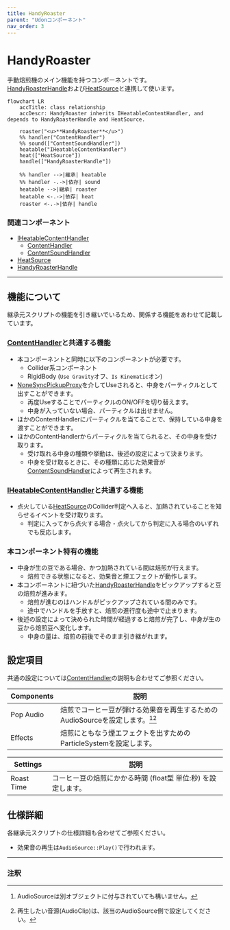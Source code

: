 ```yaml
---
title: HandyRoaster
parent: "Udonコンポーネント"
nav_order: 3
---
```


# HandyRoaster

手動焙煎機のメイン機能を持つコンポーネントです。  
[HandyRoasterHandle]および[HeatSource]と連携して使います。

```mermaid
flowchart LR
    accTitle: class relationship
    accDescr: HandyRoaster inherits IHeatableContentHandler, and depends to HandyRoasterHandle and HeatSource.

    roaster("<u>**HandyRoaster**</u>")
    %% handler("ContentHandler")
    %% sound(["ContentSoundHandler"])
    heatable("IHeatableContentHandler")
    heat(["HeatSource"])
    handle(["HandyRoasterHandle"])

    %% handler -->|継承| heatable
    %% handler -.->|依存| sound
    heatable -->|継承| roaster
    heatable <-.->|依存| heat
    roaster <-.->|依存| handle
```

### 関連コンポーネント

- [IHeatableContentHandler]
  - [ContentHandler]
  - [ContentSoundHandler]
- [HeatSource]
- [HandyRoasterHandle]

---

## 機能について

継承元スクリプトの機能を引き継いでいるため、関係する機能をあわせて記載しています。

### [ContentHandler]と共通する機能

- 本コンポーネントと同時に以下のコンポーネントが必要です。
  - Collider系コンポーネント
  - RigidBody (`Use Gravity`オフ、`Is Kinematic`オン)
- [NoneSyncPickupProxy]を介してUseされると、中身をパーティクルとして出すことができます。
  - 再度UseすることでパーティクルのON/OFFを切り替えます。
  - 中身が入っていない場合、パーティクルは出せません。
- ほかのContentHandlerにパーティクルを当てることで、保持している中身を渡すことができます。
- ほかのContentHandlerからパーティクルを当てられると、その中身を受け取ります。
  - 受け取れる中身の種類や挙動は、後述の設定によって決まります。
  - 中身を受け取るときに、その種類に応じた効果音が[ContentSoundHandler]によって再生されます。

### [IHeatableContentHandler]と共通する機能

- 点火している[HeatSource]のCollider判定へ入ると、加熱されていることを知らせるイベントを受け取ります。
  - 判定に入ってから点火する場合・点火してから判定に入る場合のいずれでも反応します。

### 本コンポーネント特有の機能

- 中身が生の豆である場合、かつ加熱されている間は焙煎が行えます。
  - 焙煎できる状態になると、効果音と煙エフェクトが動作します。
- 本コンポーネントに紐づいた[HandyRoasterHandle]をピックアップすると豆の焙煎が進みます。
  - 焙煎が進むのはハンドルがピックアップされている間のみです。
  - 途中でハンドルを手放すと、焙煎の進行度も途中で止まります。
- 後述の設定によって決められた時間が経過すると焙煎が完了し、中身が生の豆から焙煎豆へ変化します。
  - 中身の量は、焙煎の前後でそのまま引き継がれます。



## 設定項目

共通の設定については[ContentHandler]の説明も合わせてご参照ください。

| Components | 説明 |
| ---- | ---- |
| Pop Audio | 焙煎でコーヒー豆が弾ける効果音を再生するためのAudioSourceを設定します。[^1][^2] |
| Effects | 焙煎にともなう煙エフェクトを出すためのParticleSystemを設定します。 |

| Settings | 説明 |
| ---- | ---- |
| Roast Time | コーヒー豆の焙煎にかかる時間 (float型 単位:秒) を設定します。 |


## 仕様詳細

各継承元スクリプトの仕様詳細も合わせてご参照ください。

- 効果音の再生は`AudioSource::Play()`で行われます。

---

### 注釈

[^1]: AudioSourceは別オブジェクトに付与されていても構いません。
[^2]: 再生したい音源(AudioClip)は、該当のAudioSource側で設定してください。



[IHeatableContentHandler]: /docs/udon/IHeatableContentHandler
[ContentHandler]: /docs/udon/ConentHandler
[NoneSyncPickupProxy]: /docs/udon/NoneSyncPickupProxy
[ContentSoundHandler]: /docs/udon/ContentSoundHandler
[HeatSource]: /docs/udon/HeatSource
[HandyRoasterHandle]: /docs/udon/HandyRoasterHandle

